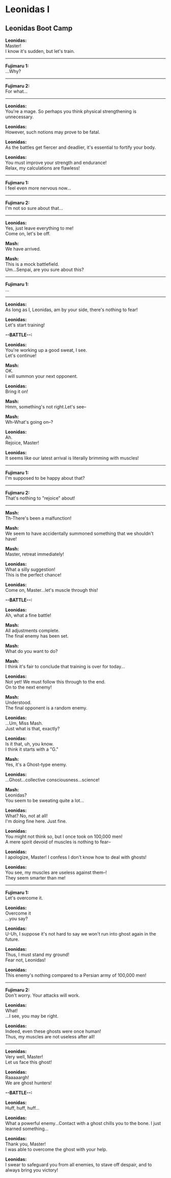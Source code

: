 # Leonidas I  
  
## Leonidas Boot Camp  
  
**Leonidas:**   
Master!  
I know it's sudden, but let's train.  
  
   
  
---  
  
**Fujimaru 1:**   
...Why?  
   
  
---  
  
**Fujimaru 2:**   
For what...  
   
  
  
---  
   
**Leonidas:**   
You're a mage. So perhaps you think physical strengthening is unnecessary.  
  
   
**Leonidas:**   
However, such notions may prove to be fatal.  
  
   
**Leonidas:**   
As the battles get fiercer and deadlier, it's essential to fortify your body.  
  
   
**Leonidas:**   
You must improve your strength and endurance!  
Relax, my calculations are flawless!  
  
   
  
---  
  
**Fujimaru 1:**   
I feel even more nervous now...  
   
  
---  
  
**Fujimaru 2:**   
I'm not so sure about that...  
   
  
  
---  
   
**Leonidas:**   
Yes, just leave everything to me!  
Come on, let's be off.  
  
   
**Mash:**   
We have arrived.  
  
   
**Mash:**   
This is a mock battlefield.  
Um...Senpai, are you sure about this?  
  
   
  
---  
  
**Fujimaru 1:**   
...  
   
  
  
---  
   
**Leonidas:**   
As long as I, Leonidas, am by your side, there's nothing to fear!  
  
   
**Leonidas:**   
Let's start training!  
  
  
**--BATTLE--:**  
  
**Leonidas:**   
You're working up a good sweat, I see.  
Let's continue!  
  
   
**Mash:**   
OK.  
I will summon your next opponent.  
  
   
**Leonidas:**   
Bring it on!  
  
   
**Mash:**   
Hmm, something's not right.Let's see&ndash;  
  
   
**Mash:**   
Wh-What's going on&ndash;?  
  
   
**Leonidas:**   
Ah.  
Rejoice, Master!  
  
   
**Leonidas:**   
It seems like our latest arrival is literally brimming with muscles!  
  
   
  
---  
  
**Fujimaru 1:**   
I'm supposed to be happy about that?  
   
  
---  
  
**Fujimaru 2:**   
That's nothing to "rejoice" about!  
   
  
  
---  
   
**Mash:**   
Th-There's been a malfunction!  
  
   
**Mash:**   
We seem to have accidentally summoned something that we shouldn't have!  
  
   
**Mash:**   
Master, retreat immediately!  
  
   
**Leonidas:**   
What a silly suggestion!  
This is the perfect chance!  
  
   
**Leonidas:**   
Come on, Master...let's muscle through this!  
  
  
**--BATTLE--:**  
  
**Leonidas:**   
Ah, what a fine battle!  
  
   
**Mash:**   
All adjustments complete.  
The final enemy has been set.  
  
   
**Mash:**   
What do you want to do?  
  
   
**Mash:**   
I think it's fair to conclude that training is over for today...  
  
   
**Leonidas:**   
Not yet! We must follow this through to the end.  
On to the next enemy!  
  
   
**Mash:**   
Understood.  
The final opponent is a random enemy.  
  
   
**Leonidas:**   
...Um, Miss Mash.  
Just what is that, exactly?  
  
   
**Leonidas:**   
Is it that, uh, you know.  
I think it starts with a "G."  
  
   
**Mash:**   
Yes, it's a Ghost-type enemy.  
  
   
**Leonidas:**   
...Ghost...collective consciousness...science!  
  
   
**Mash:**   
Leonidas?  
You seem to be sweating quite a lot...  
  
   
**Leonidas:**   
What? No, not at all!  
I'm doing fine here. Just fine.  
  
   
**Leonidas:**   
You might not think so, but I once took on 100,000 men!  
A mere spirit devoid of muscles is nothing to fear&ndash;  
  
   
**Leonidas:**   
I apologize, Master! I confess I don't know how to deal with ghosts!  
  
   
**Leonidas:**   
You see, my muscles are useless against them&ndash;!  
They seem smarter than me!  
  
   
  
---  
  
**Fujimaru 1:**   
Let's overcome it.  
   
**Leonidas:**   
Overcome it  
...you say?  
  
   
**Leonidas:**   
U-Uh, I suppose it's not hard to say we won't run into ghost again in the future.  
  
   
**Leonidas:**   
Thus, I must stand my ground!  
Fear not, Leonidas!  
  
   
**Leonidas:**   
This enemy's nothing compared to a Persian army of 100,000 men!  
  
   
  
---  
  
**Fujimaru 2:**   
Don't worry. Your attacks will work.  
   
**Leonidas:**   
What!  
...I see, you may be right.  
  
   
**Leonidas:**   
Indeed, even these ghosts were once human!  
Thus, my muscles are not useless after all!  
  
   
  
  
---  
   
**Leonidas:**   
Very well, Master!  
Let us face this ghost!  
  
   
**Leonidas:**   
Raaaaargh!  
We are ghost hunters!  
  
  
**--BATTLE--:**  
  
**Leonidas:**   
Huff, huff, huff...  
  
   
**Leonidas:**   
What a powerful enemy...Contact with a ghost chills you to the bone. I just learned something...  
  
   
**Leonidas:**   
Thank you, Master!  
I was able to overcome the ghost with your help.  
  
   
**Leonidas:**   
I swear to safeguard you from all enemies, to stave off despair, and to always bring you victory!  
  
  
  
  